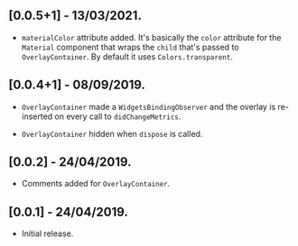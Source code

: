 ## [0.0.5+1] - 13/03/2021.

* `materialColor` attribute added. It's basically the `color` attribute for the `Material` component that wraps the `child` that's passed to `OverlayContainer`. By default it uses `Colors.transparent`.
 
## [0.0.4+1] - 08/09/2019.

* `OverlayContainer` made a `WidgetsBindingObserver` and the overlay is re-inserted on every call to `didChangeMetrics`.

* `OverlayContainer` hidden when `dispose` is called.

## [0.0.2] - 24/04/2019.

* Comments added for `OverlayContainer`.

## [0.0.1] - 24/04/2019.

* Initial release.

